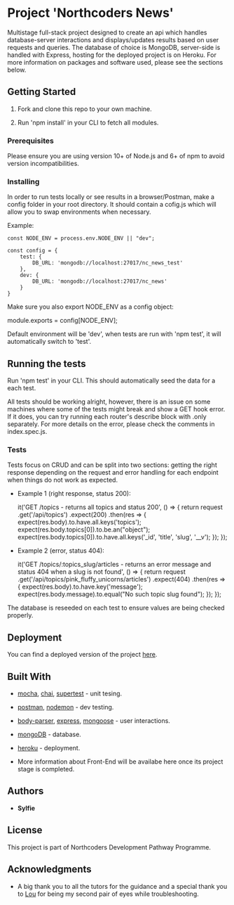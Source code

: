 # Project 'Northcoders News'

Multistage full-stack project designed to create an api which handles database-server interactions and displays/updates results based on user requests and queries. The database of choice is MongoDB, server-side is handled with Express, hosting for the deployed project is on Heroku. For more information on packages and software used, please see the sections below.

## Getting Started

1. Fork and clone this repo to your own machine.

2. Run 'npm install' in your CLI to fetch all modules.

### Prerequisites 

Please ensure you are using version 10+ of Node.js and 6+ of npm to avoid version incompatibilities.

### Installing

In order to run tests locally or see results in a browser/Postman, make a config folder in your root directory. It should contain a cofig.js which will allow you to swap environments when necessary.

Example: 

    const NODE_ENV = process.env.NODE_ENV || "dev";

    const config = {
        test: {
            DB_URL: 'mongodb://localhost:27017/nc_news_test'
        },
        dev: {
            DB_URL: 'mongodb://localhost:27017/nc_news'
        }
    }

Make sure you also export NODE_ENV as a config object: 

module.exports = config[NODE_ENV];

Default environment will be 'dev', when tests are run with 'npm test', it will automatically switch to 'test'.

## Running the tests

Run 'npm test' in your CLI. This should automatically seed the data for a each test. 

All tests should be working alright, however, there is an issue on some machines where some of the tests might break and show a GET hook error. 
If it does, you can try running each router's describe block with .only separately. For more details on the error, please check the comments in index.spec.js.

### Tests

Tests focus on CRUD and can be split into two sections: getting the right response depending on the request and error handling for each endpoint when things do not work as expected.

* Example 1 (right response, status 200):

    it('GET /topics - returns all topics and status 200', () => {
        return request
            .get('/api/topics')
            .expect(200)
            .then(res => {
                expect(res.body).to.have.all.keys('topics');
                expect(res.body.topics[0]).to.be.an("object");
                expect(res.body.topics[0]).to.have.all.keys('_id', 'title', 'slug', '__v');
        });
    });

* Example 2 (error, status 404):

    it('GET /topics/:topics_slug/articles - returns an error message and status 404 when a slug is not found', () => {
        return request
            .get('/api/topics/pink_fluffy_unicorns/articles')
            .expect(404)
            .then(res => {
                expect(res.body).to.have.key('message');
                expect(res.body.message).to.equal("No such topic slug found");
        });
    });

The database is reseeded on each test to ensure values are being checked properly. 

## Deployment

You can find a deployed version of the project [here](https://ncnewsbend.herokuapp.com/api). 

## Built With

* [mocha](https://mochajs.org/), [chai](http://www.chaijs.com/), [supertest](https://www.npmjs.com/package/supertest) - unit tesing.
* [postman](https://www.getpostman.com/), [nodemon](https://nodemon.io/) - dev testing. 
* [body-parser](https://www.npmjs.com/package/body-parser), [express](https://expressjs.com/), [mongoose](http://mongoosejs.com/) - user interactions.
* [mongoDB](https://www.mongodb.com/) - database.
* [heroku](https://dashboard.heroku.com/apps) - deployment. 

* More information about Front-End will be availabe here once its project stage is completed.

## Authors

* **Sylfie** 

## License
This project is part of Northcoders Development Pathway Programme. 

## Acknowledgments
* A big thank you to all the tutors for the guidance and a special thank you to [Lou](https://github.com/louillustrator) for being my second pair of eyes while troubleshooting.
